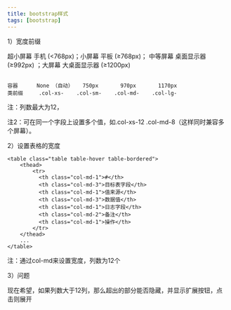 ```yaml
---
title: bootstrap样式
tags: [bootstrap]
---
```


1）宽度前缀

超小屏幕 手机 (<768px)；小屏幕 平板 (≥768px)；
中等屏幕 桌面显示器 (≥992px) ；大屏幕 大桌面显示器 (≥1200px)

```

容器      None （自动）   750px       970px       1170px
类前缀     .col-xs-    .col-sm-    .col-md-    .col-lg-
```

注：列数最大为12，

注2：可在同一个字段上设置多个值，如.col-xs-12 .col-md-8（这样同时兼容多个屏幕）。

2）设置表格的宽度

```
<table class="table table-hover table-bordered">
    <thead>
        <tr>
          <th class="col-md-1">#</th>
          <th class="col-md-3">目标表字段</th>
          <th class="col-md-1">值来源</th>
          <th class="col-md-3">数据值</th>
          <th class="col-md-1">日志字段</th>
          <th class="col-md-2">备注</th>
          <th class="col-md-1">操作</th>
        </tr>
    </thead>
    ...
</table>
```

注：通过col-md来设置宽度，列数为12个

3）问题

现在希望，如果列数大于12列，那么超出的部分能否隐藏，并显示扩展按钮，点击则展开

